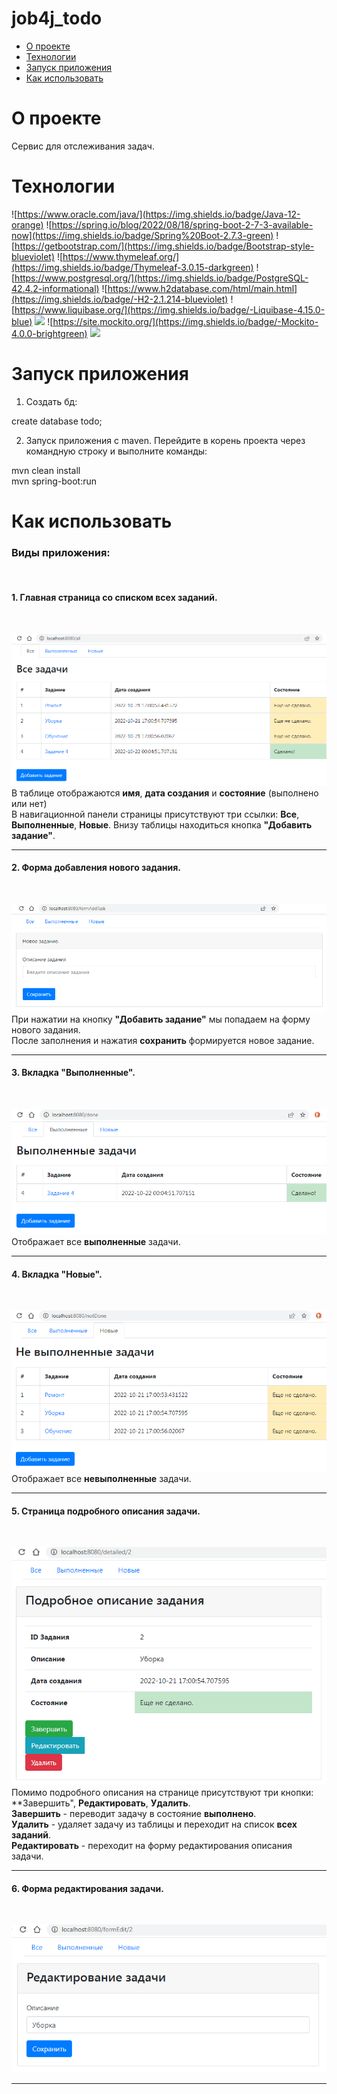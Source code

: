 # job4j_todo

 - [О проекте]()
 - [Технологии]() 
 - [Запуск приложения]() 
 - [Как использовать]()  

О проекте
=
Сервис для отслеживания задач.<br>

Технологии
=
![https://www.oracle.com/java/](https://img.shields.io/badge/Java-12-orange)
![https://spring.io/blog/2022/08/18/spring-boot-2-7-3-available-now](https://img.shields.io/badge/Spring%20Boot-2.7.3-green)
![https://getbootstrap.com/](https://img.shields.io/badge/Bootstrap-style-blueviolet)
![https://www.thymeleaf.org/](https://img.shields.io/badge/Thymeleaf-3.0.15-darkgreen)
![https://www.postgresql.org/](https://img.shields.io/badge/PostgreSQL-42.4.2-informational)
![https://www.h2database.com/html/main.html](https://img.shields.io/badge/-H2-2.1.214-blueviolet)
![https://www.liquibase.org/](https://img.shields.io/badge/-Liquibase-4.15.0-blue)
![](https://img.shields.io/badge/JUnit-4.13.2-yellowgreen)
![https://site.mockito.org/](https://img.shields.io/badge/-Mockito-4.0.0-brightgreen)
[![](https://img.shields.io/badge/-checkstyle-3.1.2-lightgrey)](https://checkstyle.sourceforge.io/)

Запуск приложения
=
1. Создать бд:<br>

create database todo;<br>

2. Запуск приложения с maven. Перейдите в корень проекта через командную строку и выполните команды:<br>

mvn clean install<br>
mvn spring-boot:run<br>

Как использовать
=
<h3>Виды приложения:</h3><br>

<h4>1. Главная страница со списком всех заданий.</h4><br>

![Image of all](https://github.com/IvanPavlovets/job4j_todo/blob/master/images/all.png)<br>
 В таблице отображаются **имя**, **дата создания** и **состояние** (выполнено или нет)<br>
 В навигационной панели страницы присутствуют три ссылки: **Все**, **Выполненные**, **Новые**.
 Внизу таблицы находиться кнопка **"Добавить задание"**.<br> 
 ___

<h4>2. Форма добавления нового задания.</h4><br>

![Image of addTask](https://github.com/IvanPavlovets/job4j_todo/blob/master/images/addTask.png)<br>
 При нажатии на кнопку **"Добавить задание"** мы попадаем на форму нового задания.<br>
 После заполнения и нажатия **сохранить** формируется новое задание.<br>
 ___
 
<h4>3. Вкладка "Выполненные".</h4><br>

![Image of done](https://github.com/IvanPavlovets/job4j_todo/blob/master/images/done.png)<br>
 Отображает все **выполненные** задачи.
 ___
 
<h4>4. Вкладка "Новые".</h4><br>

![Image of notDone](https://github.com/IvanPavlovets/job4j_todo/blob/master/images/notDone.png)<br>
 Отображает все **невыполненные** задачи.
___

<h4>5. Страница подробного описания задачи.</h4><br>

![Image of detailed](https://github.com/IvanPavlovets/job4j_todo/blob/master/images/detailed.png)<br>
Помимо подробного описания на странице присутствуют три кнопки: **Завершить", **Редактировать**, **Удалить**.<br>
**Завершить** - переводит задачу в состояние **выполнено**.<br>
**Удалить** - удаляет задачу из таблицы и переходит на список **всех заданий**.<br>
**Редактировать** - переходит на форму редактирования описания задачи.<br>
___

<h4>6. Форма редактирования задачи.</h4><br>

![Image of edit](https://github.com/IvanPavlovets/job4j_todo/blob/master/images/edit.png)<br>
___


